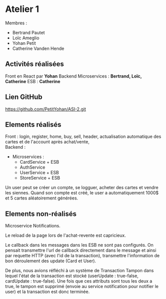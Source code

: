 # Atelier 1

Membres : 
- Bertrand Pautet
- Loïc Ameglio
- Yohan Petit
- Catherine Vanden Hende

## Activités réalisées

Front en React par **Yohan**
Backend Microservices : **Bertrand, Loïc, Catherine**
ESB : **Catherine**

## Lien GitHub
https://github.com/PetitYohan/ASI-2.git

## Elements réalisés
Front : login, register, home, buy, sell, header, actualisation automatique des cartes et de l'account après achat/vente,  
Backend : 
- Microservices : 
    - CardService + ESB
    - AuthService
    - UserService + ESB
    - StoreService + ESB

Un user peut se créer un compte, se logguer, acheter des cartes et vendre les siennes. Quand son compte est créé, le user a automatiquement 1000$ et 5 cartes aléatoirement générées.

## Elements non-réalisés

Microservice Notifications.

Le reload de la page lors de l'achat-revente est capricieux.

Le callback dans les messages dans les ESB ne sont pas configurés. On pensait transmettre l'url de callback directement dans le message et ainsi par requette HTTP (avec l'id de la transaction), transmettre l'information de bon déroulement des update (Card et User).

De plus, nous avions réfléchi à un système de Transaction Tampon dans lequel l'état de la transaction est stocké (userUpdate : true-false, cardUpdate : true-false). Une fois que ces attributs sont tous les deux a true, le tampon est supprimé (envoie au service notification pour notifier le user) et la transaction est donc terminée.
